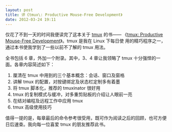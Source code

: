 ```yaml
---
layout: post
title: 评《tmux\: Productive Mouse-Free Development》
date: 2012-03-24 19:11
---
```


仅花了不到一天的时间我便读完了这本关于 [tmux][1] 的书——
《[tmux: Productive Mouse-Free Development][2]》。tmux 是我在 Linux 下每日使
用的精巧程序之一，通过本书使我学到了一些以前不了解的 tmux 用法。<!--more-->

全书包括 6 章，外加一个附录。其中，3、4 章让我领略了 tmux
十分强悍的一面。各章内容简述如下：

1. 厘清在 tmux 中用到的三个基本概念：会话、窗口及窗格
2. 讲解 tmux 的配置，对按键绑定及状态栏定制多有着墨
3. 将 tmux 脚本化，推荐的 tmuxinator 很好用
4. tmux 的复制模式与缓冲，对多重剪贴板的介绍让人眼前一亮
5. 在结对编程及远程工作中应用 tmux
6. tmux 高级使用技巧

值得一提的是，每章最后的命令参考很受用，既可作为阅读之后的回顾，也可方便日后速查。我向每一位喜爱
tmux 的朋友推荐此书。

[1]: http://tmux.sourceforge.net/
[2]: http://pragprog.com/book/bhtmux/tmux
